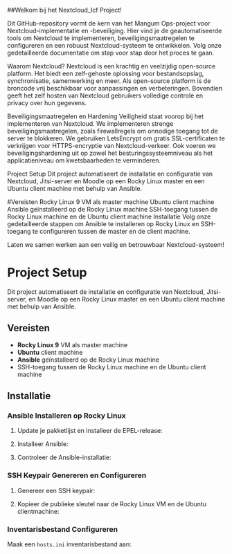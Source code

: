 ##Welkom bij het Nextcloud_Icf Project!


Dit GitHub-repository vormt de kern van het Mangum Ops-project voor Nextcloud-implementatie en -beveiliging. Hier vind je de geautomatiseerde tools om Nextcloud te implementeren, beveiligingsmaatregelen te configureren en een robuust Nextcloud-systeem te ontwikkelen. Volg onze gedetailleerde documentatie om stap voor stap door het proces te gaan.


Waarom Nextcloud?
Nextcloud is een krachtig en veelzijdig open-source platform. Het biedt een zelf-gehoste oplossing voor bestandsopslag, synchronisatie, samenwerking en meer. Als open-source platform is de broncode vrij beschikbaar voor aanpassingen en verbeteringen. Bovendien geeft het zelf hosten van Nextcloud gebruikers volledige controle en privacy over hun gegevens.


Beveiligingsmaatregelen en Hardening
Veiligheid staat voorop bij het implementeren van Nextcloud. We implementeren strenge beveiligingsmaatregelen, zoals firewallregels om onnodige toegang tot de server te blokkeren. We gebruiken LetsEncrypt om gratis SSL-certificaten te verkrijgen voor HTTPS-encryptie van Nextcloud-verkeer. Ook voeren we beveiligingshardening uit op zowel het besturingssysteemniveau als het applicatieniveau om kwetsbaarheden te verminderen.


Project Setup
Dit project automatiseert de installatie en configuratie van Nextcloud, Jitsi-server en Moodle op een Rocky Linux master en een Ubuntu client machine met behulp van Ansible.



#Vereisten
Rocky Linux 9 VM als master machine
Ubuntu client machine
Ansible geïnstalleerd op de Rocky Linux machine
SSH-toegang tussen de Rocky Linux machine en de Ubuntu client machine
Installatie
Volg onze gedetailleerde stappen om Ansible te installeren op Rocky Linux en SSH-toegang te configureren tussen de master en de client machine.

Laten we samen werken aan een veilig en betrouwbaar Nextcloud-systeem!

# Project Setup

Dit project automatiseert de installatie en configuratie van Nextcloud, Jitsi-server, en Moodle op een Rocky Linux master en een Ubuntu client machine met behulp van Ansible.

## Vereisten

- **Rocky Linux 9** VM als master machine
- **Ubuntu** client machine
- **Ansible** geïnstalleerd op de Rocky Linux machine
- SSH-toegang tussen de Rocky Linux machine en de Ubuntu client machine

## Installatie

### Ansible Installeren op Rocky Linux

1. Update je pakketlijst en installeer de EPEL-release:

2. Installeer Ansible:

3. Controleer de Ansible-installatie:


### SSH Keypair Genereren en Configureren

1. Genereer een SSH keypair:


2. Kopieer de publieke sleutel naar de Rocky Linux VM en de Ubuntu clientmachine:
 

### Inventarisbestand Configureren

Maak een `hosts.ini` inventarisbestand aan:

















